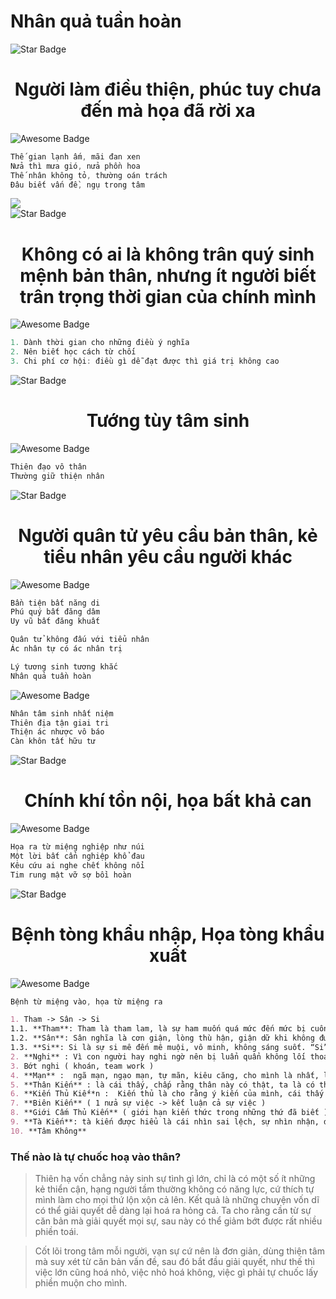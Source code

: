 <h1>Nhân quả tuần hoàn</h1>
<div>
 <img src="https://user-images.githubusercontent.com/31009750/181404181-308d7630-e81b-45b9-99b9-9ad204778ffc.png" alt="Star Badge"/>
 <h1 align="center"> Người làm điều thiện, phúc tuy chưa đến mà họa đã rời xa</h1> 
</div>

<div>
 <img src="https://user-images.githubusercontent.com/31009750/181404147-fa5e9beb-dfed-4445-a6e8-5de3b83d88cc.png" alt="Awesome Badge"/>
 
 ```ts
 Thế gian lạnh ấm, mãi đan xen
 Nửa thì mưa gió, nửa phồn hoa
 Thế nhân không tỏ, thường oán trách
 Đâu biết vấn đề, ngụ trong tâm
 ```
</div>

<div>
 <img src="https://user-images.githubusercontent.com/31009750/226794454-6be87db5-62c3-46ec-91a8-9303ffb0d934.png" "Five elements" />
</div>

<div>
 <img src="https://user-images.githubusercontent.com/31009750/181404181-308d7630-e81b-45b9-99b9-9ad204778ffc.png" alt="Star Badge"/>
 <h1 align="center">Không có ai là không trân quý sinh mệnh bản thân, nhưng ít người biết trân trọng thời gian của chính mình</h1>
</div>

<div>
 <img src="https://user-images.githubusercontent.com/31009750/181404147-fa5e9beb-dfed-4445-a6e8-5de3b83d88cc.png" alt="Awesome Badge"/>
 
 ```ts
 1. Dành thời gian cho những điều ý nghĩa
 2. Nên biết học cách từ chối
 3. Chi phí cơ hội: điều gì dễ đạt được thì giá trị không cao
 ```
</div>

<div>
 <img src="https://user-images.githubusercontent.com/31009750/181404181-308d7630-e81b-45b9-99b9-9ad204778ffc.png" alt="Star Badge"/>
 <h1 align="center">Tướng tùy tâm sinh</h1>
</div>

<div>
 <img src="https://user-images.githubusercontent.com/31009750/181404147-fa5e9beb-dfed-4445-a6e8-5de3b83d88cc.png" alt="Awesome Badge"/>
 
 ```ts
 Thiên đạo vô thân
 Thường giữ thiện nhân
 ```
</div>

<div>
 <img src="https://user-images.githubusercontent.com/31009750/181404181-308d7630-e81b-45b9-99b9-9ad204778ffc.png" alt="Star Badge"/>
 <h1 align="center">Người quân tử yêu cầu bản thân, kẻ tiểu nhân yêu cầu người khác</h1>
</div>

<div>
 <img src="https://user-images.githubusercontent.com/31009750/181404147-fa5e9beb-dfed-4445-a6e8-5de3b83d88cc.png" alt="Awesome Badge"/>
 
 ```ts
 Bần tiện bất năng di
 Phú quý bất đăng dâm
 Uy vũ bất đăng khuất
 
 Quân tử không đấu với tiểu nhân
 Ác nhân tự có ác nhân trị
 
 Lý tương sinh tương khắc
 Nhân quả tuần hoàn
 ```
</div>

<div>
 <img src="https://user-images.githubusercontent.com/31009750/181404147-fa5e9beb-dfed-4445-a6e8-5de3b83d88cc.png" alt="Awesome Badge"/>
 
 ```ts
Nhân tâm sinh nhất niệm
Thiên địa tận giai tri
Thiện ác nhược vô báo
Càn khôn tất hữu tư
 ```
</div>

<div>
 <img src="https://user-images.githubusercontent.com/31009750/181404181-308d7630-e81b-45b9-99b9-9ad204778ffc.png" alt="Star Badge"/>
 <h1 align="center">Chính khí tồn nội, họa bất khả can</h1>
</div>

<div>
 <img src="https://user-images.githubusercontent.com/31009750/181404147-fa5e9beb-dfed-4445-a6e8-5de3b83d88cc.png" alt="Awesome Badge"/>
 
 ```ts
Họa ra từ miệng nghiệp như núi
Một lời bất cẩn nghiệp khổ đau
Kêu cứu ai nghe chết không nổi
Tim rung mật vỡ sợ bồi hoàn
 ```
</div>


<div>
 <img src="https://user-images.githubusercontent.com/31009750/181404181-308d7630-e81b-45b9-99b9-9ad204778ffc.png" alt="Star Badge"/>
 <h1 align="center">Bệnh tòng khẩu nhập, Họa tòng khẩu xuất</h1>
</div>
<div>
 <img src="https://user-images.githubusercontent.com/31009750/181404147-fa5e9beb-dfed-4445-a6e8-5de3b83d88cc.png" alt="Awesome Badge"/>
 
 ```ts
Bệnh từ miệng vào, họa từ miệng ra
 ```
</div>

 ```md
1. Tham -> Sân -> Si
1.1. **Tham**: Tham là tham lam, là sự ham muốn quá mức đến mức bị cuốn theo, bị đắm chìm vào những thứ khiến mình ưa thích, lòng tham không biết chán, không có điểm dừng, càng có được những thứ bản thân ưa thích lại càng tham. Lòng tham trước nhất là vì bản thân mình, sau đến là cho gia đình, mở rộng ra là xã hội, quốc gia. Lòng tham thường đi liền với điều ác, đó là tranh giành ...
1.2. **Sân**: Sân nghĩa là cơn giận, lòng thù hận, giận dữ khi không được vừa lòng, thỏa ý muốn của bản thân. Sân cũng chính là sự bất bình, cảm thấy bị xúc phạm nên “mượn” lý do đó để làm điều sai trái.
1.3. **Si**: Si là sự si mê đến mê muội, vô minh, không sáng suốt. “Si” khiến con người ra không còn khả năng hiểu lẽ phải, phân biệt đúng sai, tốt xấu… từ đó vô tình hoặc cố ý tạo ra những điều sai trái, có hại cho cả bản thân và người khác.
2. **Nghi** : Vì con người hay nghi ngờ nên bị luẩn quẩn không lối thoát. Vì nghi quá nên không thể nhìn ra và nhìn xa được
3. Bớt nghi ( khoán, team work )
4. **Mạn** :  ngã mạn, ngạo mạn, tự mãn, kiêu căng, cho mình là nhất, là hơn người
5. **Thân Kiến** : là cái thấy, chấp rằng thân này có thật, ta là có thật. Nó là khởi đầu của chấp ngã.
6. **Kiến Thủ Kiế**n :  Kiến thủ là cho rằng ý kiến của mình, cái thấy của mình là đúng, của người khác là sai.
7. **Biên Kiến** ( 1 nửa sự việc -> kết luận cả sự việc )
8. **Giới Cấm Thủ Kiến** ( giới hạn kiến thức trong những thứ đã biết ) 
9. **Tà Kiến**: tà kiến được hiểu là cái nhìn sai lệch, sự nhìn nhận, đánh giá không dựa trên trí tuệ thông suốt, sự hiểu biết tường tận mà xuất phát từ cảm tính (yêu - ghét).Khi đó những cái mà chúng ta nhìn không đúng với sự thật, với bản chất vốn có của nó.
10. **Tâm Không**
```

### Thế nào là tự chuốc hoạ vào thân?


> Thiên hạ vốn chẳng nảy sinh sự tình gì lớn, chỉ là có một số ít những kẻ thiển cận, hạng người tầm thường không có năng lực, cứ thích tự mình làm cho mọi thứ lộn xộn cả lên. Kết quả là những chuyện vốn dĩ có thể giải quyết dễ dàng lại hoá ra hỏng cả. Ta cho rằng cần từ sự căn bản mà giải quyết mọi sự, sau này có thể giảm bớt được rất nhiều phiền toái.


> Cốt lõi trong tâm mỗi người, vạn sự cứ nên là đơn giản, dùng thiện tâm mà suy xét từ căn bản vấn đề, sau đó bắt đầu giải quyết, như thế thì việc lớn cũng hoá nhỏ, việc nhỏ hoá không, việc gì phải tự chuốc lấy phiền muộn cho mình.
